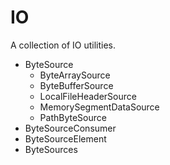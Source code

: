 # IO

A collection of IO utilities.

- ByteSource
  - ByteArraySource
  - ByteBufferSource
  - LocalFileHeaderSource
  - MemorySegmentDataSource
  - PathByteSource
- ByteSourceConsumer
- ByteSourceElement
- ByteSources